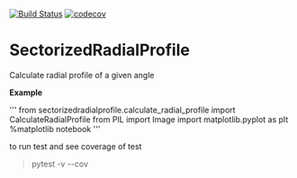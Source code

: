 [![Build Status](https://travis-ci.org/JeanBilheux/SectorizedRadialProfile.svg?branch=master)](https://travis-ci.org/JeanBilheux/SectorizedRadialProfile)
[![codecov](https://codecov.io/gh/JeanBilheux/SectorizedRadialProfile/branch/master/graph/badge.svg)](https://codecov.io/gh/JeanBilheux/SectorizedRadialProfile)


# SectorizedRadialProfile
Calculate radial profile of a given angle

**Example**

'''
from sectorizedradialprofile.calculate_radial_profile import CalculateRadialProfile
from PIL import Image
import matplotlib.pyplot as plt
%matplotlib notebook
'''







to run test and see coverage of test
> pytest -v --cov

